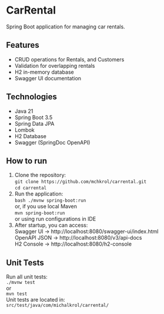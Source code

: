 # CarRental

Spring Boot application for managing car rentals.

## Features
- CRUD operations for Rentals, and Customers
- Validation for overlapping rentals
- H2 in-memory database
- Swagger UI documentation

## Technologies
- Java 21
- Spring Boot 3.5
- Spring Data JPA
- Lombok
- H2 Database
- Swagger (SpringDoc OpenAPI)

## How to run
1. Clone the repository:<br>
   ```git clone https://github.com/mchkrol/carrental.git```<br>
   ```cd carrental```
2. Run the application:<br>
   ```bash ./mvnw spring-boot:run```<br>
   or, if you use local Maven<br>
   ```mvn spring-boot:run```<br>
   or using run configurations in IDE
4. After startup, you can access:<br>
   Swagger UI → http://localhost:8080/swagger-ui/index.html<br>
   OpenAPI JSON → http://localhost:8080/v3/api-docs<br>
   H2 Console → http://localhost:8080/h2-console<br>

## Unit Tests
Run all unit tests:<br>
```./mvnw test```<br>
or<br>
```mvn test```<br>
Unit tests are located in:<br>
```src/test/java/com/michalkrol/carrental/```
